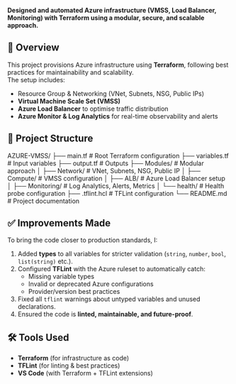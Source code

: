 **Designed and automated Azure infrastructure (VMSS, Load Balancer, Monitoring) with Terraform using a modular, secure, and scalable approach.**

## 📖 Overview
This project provisions Azure infrastructure using **Terraform**, following best practices for maintainability and scalability.  
The setup includes:
- Resource Group & Networking (VNet, Subnets, NSG, Public IPs)  
- **Virtual Machine Scale Set (VMSS)**  
- **Azure Load Balancer** to optimise traffic distribution  
- **Azure Monitor & Log Analytics** for real-time observability and alerts  

## 📂 Project Structure

AZURE-VMSS/
├── main.tf # Root Terraform configuration
├── variables.tf # Input variables
├── output.tf # Outputs
├── Modules/ # Modular approach
│ ├── Network/ # VNet, Subnets, NSG, Public IP
│ ├── Compute/ # VMSS configuration
│ ├── ALB/ # Azure Load Balancer setup
│ ├── Monitoring/ # Log Analytics, Alerts, Metrics
│ └── health/ # Health probe configuration
├── .tflint.hcl # TFLint configuration
└── README.md # Project documentation


## ✅ Improvements Made
To bring the code closer to production standards, I:
1. Added **types** to all variables for stricter validation (`string`, `number`, `bool`, `list(string)` etc.).  
2. Configured **TFLint** with the Azure ruleset to automatically catch:  
   - Missing variable types  
   - Invalid or deprecated Azure configurations  
   - Provider/version best practices  
3. Fixed all `tflint` warnings about untyped variables and unused declarations.  
4. Ensured the code is **linted, maintainable, and future-proof**.  

## 🛠️ Tools Used
- **Terraform** (for infrastructure as code)  
- **TFLint** (for linting & best practices)  
- **VS Code** (with Terraform + TFLint extensions)  